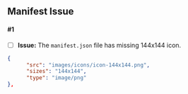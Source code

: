 ## Manifest Issue
#### #1
- [ ] **Issue:** The `manifest.json` file has missing 144x144 icon.
```json
{
      "src": "images/icons/icon-144x144.png",
      "sizes": "144x144",
      "type": "image/png"
},
```